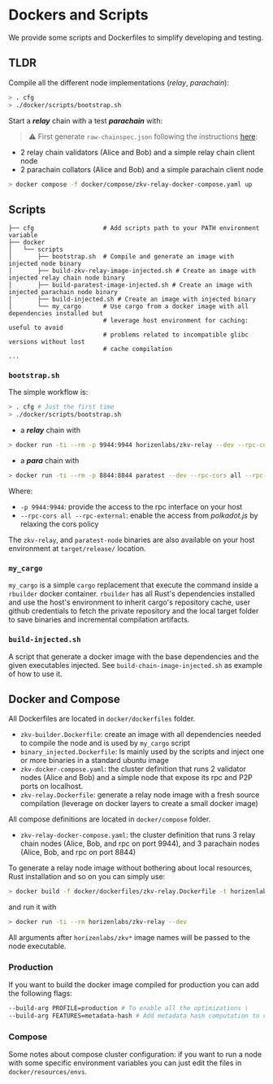 # Dockers and Scripts

We provide some scripts and Dockerfiles to simplify developing and testing.

## TLDR

Compile all the different node implementations (*relay*, *parachain*):

```bash
> . cfg
> ./docker/scripts/bootstrap.sh
```

Start a _**relay**_ chain with a test _**parachain**_ with:
> ⚠️ First generate `raw-chainspec.json` following the instructions [here](../RELAY.md#generate-relay-chain-spec-file):
- 2 relay chain validators (Alice and Bob) and a simple relay chain client node
- 2 parachain collators (Alice and Bob) and a simple parachain client node

```bash
> docker compose -f docker/compose/zkv-relay-docker-compose.yaml up
```

## Scripts

```text
├── cfg                   # Add scripts path to your PATH environment variable
├── docker
│   └── scripts
│       ├── bootstrap.sh  # Compile and generate an image with injected node binary
│       ├── build-zkv-relay-image-injected.sh # Create an image with injected relay chain node binary
│       ├── build-paratest-image-injected.sh # Create an image with injected parachain node binary
│       ├── build-injected.sh # Create an image with injected binary
│       └── my_cargo      # Use cargo from a docker image with all dependencies installed but
                          # leverage host environment for caching: useful to avoid
                          # problems related to incompatible glibc versions without lost 
                          # cache compilation
...
```

### `bootstrap.sh`

The simple workflow is:

```bash
> . cfg # Just the first time
> ./docker/scripts/bootstrap.sh
```

- a _**relay**_ chain with

```bash
> docker run -ti --rm -p 9944:9944 horizenlabs/zkv-relay --dev --rpc-cors all --rpc-external
```

- a _**para**_ chain with

```bash
> docker run -ti --rm -p 8844:8844 paratest --dev --rpc-cors all --rpc-external
```

Where:

* `-p 9944:9944`: provide the access to the rpc interface on your host
* `--rpc-cors all --rpc-external`: enable the access from _polkadot.js_ by relaxing the cors policy

The `zkv-relay`, and `paratest-node` binaries are also available on your host environment at `target/release/` location.

### `my_cargo`

`my_cargo` is a simple `cargo` replacement that execute the command inside a `rbuilder` docker container. `rbuilder` has all Rust's dependencies installed and use the host's environment to inherit cargo's repository cache, user github credentials to fetch the private repository and the local target folder to save binaries and incremental compilation artifacts.

### `build-injected.sh`

A script that generate a docker image with the base dependencies and the given executables injected. See `build-chain-image-injected.sh` as example of how to use it.

## Docker and Compose

All Dockerfiles are located in `docker/dockerfiles` folder.

* `zkv-builder.Dockerfile`: create an image with all dependencies needed to compile the node and is used by `my_cargo` script
* `binary_injected.Dockerfile`: Is mainly used by the scripts and inject one or more binaries in a standard ubuntu image
* `zkv-docker-compose.yaml`: the cluster definition that runs
2 validator nodes (Alice and Bob) and a simple node that expose its rpc and P2P ports on localhost.
* `zkv-relay.Dockerfile`: generate a relay node image with a fresh source compilation (leverage on docker layers to create a small docker image)

All compose definitions are located in `docker/compose` folder.

* `zkv-relay-docker-compose.yaml`: the cluster definition that runs 3 relay chain nodes (Alice, Bob, and rpc on port 9944), and 3 parachain nodes (Alice, Bob, and rpc on port 8844)

To generate a relay node image without bothering about local resources, Rust installation and so on you can simply use:

```bash
> docker build -f docker/dockerfiles/zkv-relay.Dockerfile -t horizenlabs/zkv-relay:latest .
```

and run it with

```bash
> docker run -ti --rm horizenlabs/zkv-relay --dev
```

All arguments after `horizenlabs/zkv*` image names will be passed to the node executable.

### Production

If you want to build the docker image compiled for production you can add the following flags:

```sh
--build-arg PROFILE=production # To enable all the optimizations \
--build-arg FEATURES=metadata-hash # Add metadata hash computation to runtime
```

### Compose

Some notes about compose cluster configuration: if you want to run a node with some specific environment variables you can just edit the files in `docker/resources/envs`.

